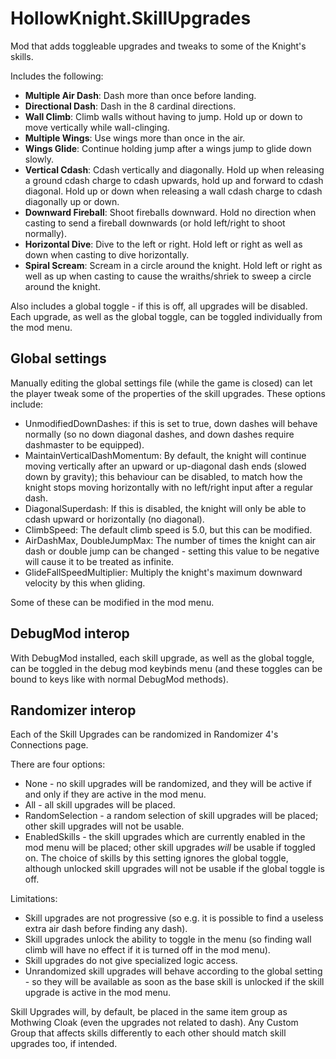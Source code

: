 # HollowKnight.SkillUpgrades

Mod that adds toggleable upgrades and tweaks to some of the Knight's skills.

Includes the following:

- **Multiple Air Dash**: Dash more than once before landing.
- **Directional Dash**: Dash in the 8 cardinal directions.
- **Wall Climb**: Climb walls without having to jump. Hold up or down to move vertically while wall-clinging.
- **Multiple Wings**: Use wings more than once in the air.
- **Wings Glide**: Continue holding jump after a wings jump to glide down slowly.
- **Vertical Cdash**: Cdash vertically and diagonally. Hold up when releasing a ground cdash charge to cdash upwards, hold up and forward to cdash diagonal. Hold up or down when releasing a wall cdash charge to cdash diagonally up or down.
- **Downward Fireball**: Shoot fireballs downward. Hold no direction when casting to send a fireball downwards (or hold left/right to shoot normally).
- **Horizontal Dive**: Dive to the left or right. Hold left or right as well as down when casting to dive horizontally.
- **Spiral Scream**: Scream in a circle around the knight. Hold left or right as well as up when casting to cause the wraiths/shriek to sweep a circle around the knight.

Also includes a global toggle - if this is off, all upgrades will be disabled. Each upgrade, as well as the global toggle, can be toggled individually from the mod menu. 

## Global settings
Manually editing the global settings file (while the game is closed) can let the player tweak some of the properties of the skill upgrades. These options include:
- UnmodifiedDownDashes: if this is set to true, down dashes will behave normally (so no down diagonal dashes, and down dashes require dashmaster to be equipped).
- MaintainVerticalDashMomentum: By default, the knight will continue moving vertically after an upward or up-diagonal dash ends (slowed down by gravity); this behaviour can be disabled, to match how the knight stops moving horizontally with no left/right input after a regular dash.
- DiagonalSuperdash: If this is disabled, the knight will only be able to cdash upward or horizontally (no diagonal).
- ClimbSpeed: The default climb speed is 5.0, but this can be modified.
- AirDashMax, DoubleJumpMax: The number of times the knight can air dash or double jump can be changed - setting this value to be negative will cause it to be treated as infinite.
- GlideFallSpeedMultiplier: Multiply the knight's maximum downward velocity by this when gliding.

Some of these can be modified in the mod menu.

## DebugMod interop
With DebugMod installed, each skill upgrade, as well as the global toggle, can be toggled in the debug mod keybinds menu (and these toggles can be bound to keys like with normal DebugMod methods).

## Randomizer interop
Each of the Skill Upgrades can be randomized in Randomizer 4's Connections page. 

There are four options:
- None - no skill upgrades will be randomized, and they will be active if and only if they are active in the mod menu.
- All - all skill upgrades will be placed.
- RandomSelection - a random selection of skill upgrades will be placed; other skill upgrades will not be usable.
- EnabledSkills - the skill upgrades which are currently enabled in the mod menu will be placed; other skill upgrades *will* be usable if toggled on. 
The choice of skills by this setting ignores the global toggle, although unlocked skill upgrades will not be usable if the global toggle is off.

Limitations:
- Skill upgrades are not progressive (so e.g. it is possible to find a useless extra air dash before finding any dash).
- Skill upgrades unlock the ability to toggle in the menu (so finding wall climb will have no effect if it is turned off in the mod menu).
- Skill upgrades do not give specialized logic access.
- Unrandomized skill upgrades will behave according to the global setting - so they will be available as soon as the base skill is unlocked if the skill upgrade is active in the mod menu.

Skill Upgrades will, by default, be placed in the same item group as Mothwing Cloak (even the upgrades not related to dash). Any Custom Group that affects skills differently to each other should match skill upgrades too, if intended.